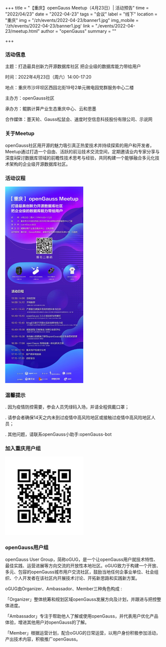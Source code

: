 ﻿+++
title = "【重庆】openGauss Meetup（4月23日）| 活动预告"
time = "2022/04/23"
date = "2022-04-23"
tags = "会议"
label = "线下"
location = "重庆"
img = "/zh/events/2022-04-23/banner1.jpg"
img_mobile = '/zh/events/2022-04-23/banner1.jpg'
link = "./events/2022-04-23/meetup.html"
author = "openGauss"
summary = ""

+++

### 活动信息

主题：打造最具创新力开源数据库社区 把企业级的数据库能力带给用户

时间：2022年4月23日（周六）14:00-17:20

地点：重庆市沙坪坝区西园北街19号2单元微电园党群服务中心二楼<br>

主办方：openGauss社区

承办方：鲲鹏计算产业生态重庆中心、云和恩墨

合作媒体：墨天轮、Gauss松鼠会、速度时空信息科技股份有限公司、示说网

### 关于Meetup

openGauss社区用开源的魅力吸引真正热爱技术并持续探索的用户和开发者，Meetup通过打造一个自由、活跃的前沿技术交流空间，定期邀请业内专家分享与深度å探讨数据库领域的前瞻性技术思考与经验，共同构建一个能够融合多元化技术架构的企业级开源数据库社区。


### 活动议程

<img src="./poster1.jpg" style="width: 50%">


### 温馨提示

. 因为疫情防控需要，参会人员凭绿码入场，并请全程佩戴口罩；

. 请参会者确保14天之内未到过疫情中高风险地区或接触过疫情中高风险地区人员；

. 其他问题，请联系openGauss小助手:openGauss-bot


### 加入重庆用户组


<img src="./qrcode.jpg" style="width: 50%">


### openGauss用户组

openGauss User Group，简称oGUG，是一个让openGauss用户就技术特性、最佳实践、运营进展等方向交流的开放性本地社区。oGUG致力于构建一个开放、多元、包容的openGauss城市用户交流社区，鼓励当地任何企事业单位、社会组织、个人开发者在该社区内开展技术讨论、开拓新思路和实践新方案。

oGUG由Organizer、Ambassador、Member三种角色构成 :

「Organizer」整体统筹和规划区域openGauss发展方向及计划，并跟进与把控整体进度。

「Ambassador」专注于帮助他人了解或使用openGauss，并代表用户优化产品体验，增进其他用户对openGauss的了解。

「Member」根据运营计划，配合oGUG的日常运营，以用户身份积极参加活动，产出技术内容，积极推广openGauss。
